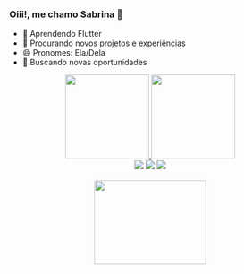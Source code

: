 ### Oiii!, me chamo Sabrina 🦄

- 🌱 Aprendendo Flutter
- 👯 Procurando novos projetos e experiências
- 😄 Pronomes: Ela/Dela
- 🫶 Buscando novas oportunidades

<div align="center">
  <a href="https://github.com/SahRB">
    <img height="150em" src="https://github-readme-stats.vercel.app/api?username=SahRB&count_private=true&include_all_commits=true&show_icons=true&theme=dracula&hide_border=false&show_owner=true"/>
    <img height="150em" src="https://github-readme-stats.vercel.app/api/top-langs/?username=SahRB&theme=dracula&hide_border=false&&layout=compact"/>
  </a>
</div>

<div align="center"> 
  <a href="https://instagram.com/sa._.sas?igshid=ZDc4ODBmNjlmNQ==" target="_blank"><img src="https://img.shields.io/badge/-Instagram-%23E4405F?style=for-the-badge&logo=instagram&logoColor=white" target="_blank"></a>
  <a href = "mailto:sabrinareginadebarros@gmail.com"><img src="https://img.shields.io/badge/-Gmail-%23333?style=for-the-badge&logo=gmail&logoColor=white" target="_blank"></a>
  <a href="https://www.linkedin.com/in/sabrina-barrosz/" target="_blank"><img src="https://img.shields.io/badge/-LinkedIn-%230077B5?style=for-the-badge&logo=linkedin&logoColor=white" target="_blank"></a> 
  
</div>

<br>
<div align="center">
<img src="https://media.giphy.com/media/bcKmIWkUMCjVm/giphy.gif" width="200" height="150" frameBorder="0" class="giphy-embed" allowFullScreen>
</div>

<div align="center">


  
</div>
